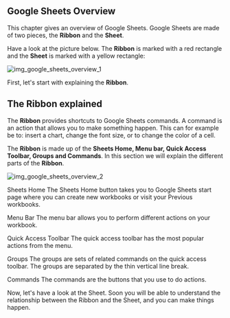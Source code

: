 Google Sheets Overview
---


This chapter gives an overview of Google Sheets. Google Sheets are made of two pieces, the **Ribbon** and the **Sheet**.

Have a look at the picture below. The **Ribbon** is marked with a red rectangle and the **Sheet** is marked with a yellow rectangle:


![img_google_sheets_overview_1](https://user-images.githubusercontent.com/47166768/191905519-d722ba8a-cc30-43c5-a433-97335a8a1506.png)



First, let's start with explaining the **Ribbon**.


The Ribbon explained
---
The **Ribbon** provides shortcuts to Google Sheets commands. A command is an action that allows you to make something happen. This can for example be to: insert a chart, change the font size, or to change the color of a cell.

The **Ribbon** is made up of the **Sheets Home, Menu bar, Quick Access Toolbar, Groups and Commands**. In this section we will explain the different parts of the **Ribbon**.

![img_google_sheets_overview_2](https://user-images.githubusercontent.com/47166768/191905776-963b9928-648c-4691-923a-e8c1e724f7d0.png)


Sheets Home
The Sheets Home button takes you to Google Sheets start page where you can create new workbooks or visit your Previous workbooks.

Menu Bar
The menu bar allows you to perform different actions on your workbook.

Quick Access Toolbar
The quick access toolbar has the most popular actions from the menu.

Groups
The groups are sets of related commands on the quick access toolbar. The groups are separated by the thin vertical line break.

Commands
The commands are the buttons that you use to do actions.

Now, let's have a look at the Sheet. Soon you will be able to understand the relationship between the Ribbon and the Sheet, and you can make things happen.



